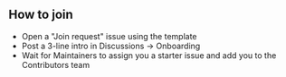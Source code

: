 ## How to join
- Open a "Join request" issue using the template
- Post a 3-line intro in Discussions → Onboarding
- Wait for Maintainers to assign you a starter issue and add you to the Contributors team

